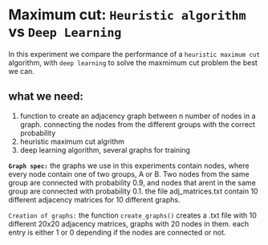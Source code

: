
# Maximum cut: `Heuristic algorithm` vs `Deep Learning`
In this experiment we compare the performance of a `heuristic maximum cut` algorithm, with `deep learning` to solve the maxmimum cut problem the best we can.


## what we need:
1. function to create an adjacency graph between n number of nodes in a graph. connecting the nodes from the different groups with the correct probability
2. heuristic maximum cut algrithm
3. deep learning algorithm, several graphs for training


__`Graph spec:`__ the graphs we use in this experiments contain nodes, where every node contain one of two groups, A or B. Two nodes from the same group are connected with probability 0.9, and nodes that arent in the same group are connected with probability 0.1. the file adj_matrices.txt contain 10 different adjacency matrices for 10 different graphs.

`Creation of graphs:` the function `create_graphs()` creates a .txt file with 10 different 20x20 adjacency matrices, graphs with 20 nodes in them. each entry is either 1 or 0 depending if the nodes are connected or not.